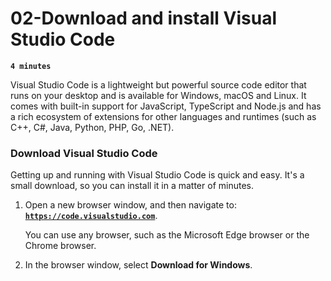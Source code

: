 # 02-Download and install Visual Studio Code

**`4 minutes`**

Visual Studio Code is a lightweight but powerful source code editor that runs on your desktop and is available for Windows, macOS and Linux. It comes with built-in support for JavaScript, TypeScript and Node.js and has a rich ecosystem of extensions for other languages and runtimes (such as C++, C#, Java, Python, PHP, Go, .NET).

### Download Visual Studio Code

Getting up and running with Visual Studio Code is quick and easy. It's a small download, so you can install it in a matter of minutes.

1. Open a new browser window, and then navigate to: [**`https://code.visualstudio.com`**](https://code.visualstudio.com).

     You can use any browser, such as the Microsoft Edge browser or the Chrome browser.


2. In the browser window, select **Download for Windows**.

